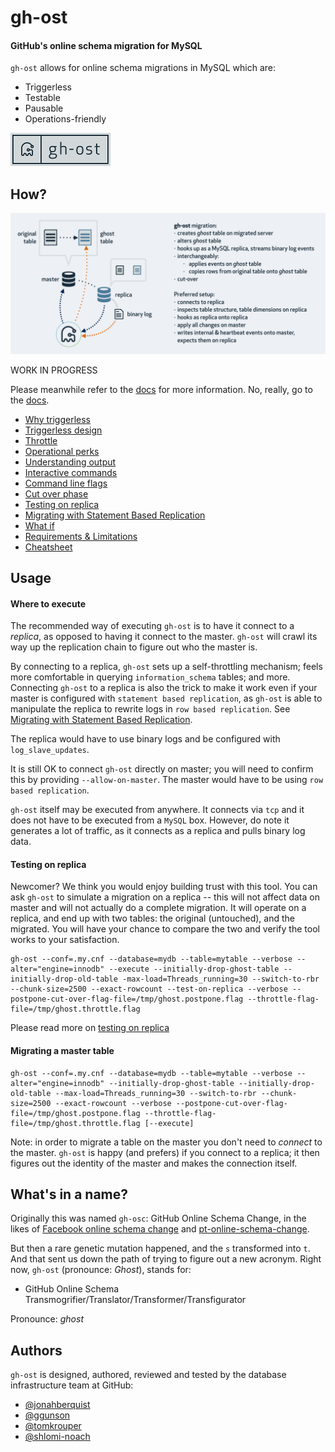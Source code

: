 # gh-ost

#### GitHub's online schema migration for MySQL

`gh-ost` allows for online schema migrations in MySQL which are:
- Triggerless
- Testable
- Pausable
- Operations-friendly

![gh-ost logo](doc/images/gh-ost-logo-light-160.png)


## How?

![gh-ost general flow](doc/images/gh-ost-general-flow.png)

WORK IN PROGRESS

Please meanwhile refer to the [docs](doc) for more information. No, really, go to the [docs](doc).

- [Why triggerless](doc/why-triggerless.md)
- [Triggerless design](doc/triggerless-design.md)
- [Throttle](doc/throttle.md)
- [Operational perks](doc/perks.md)
- [Understanding output](doc/understanding-output.md)
- [Interactive commands](doc/interactive-commands.md)
- [Command line flags](doc/command-line-flags.md)
- [Cut over phase](doc/cut-over.md)
- [Testing on replica](doc/testing-on-replica.md)
- [Migrating with Statement Based Replication](doc/migrating-with-sbr.md)
- [What if](doc/what-if.md)
- [Requirements & Limitations](doc/requirements-and-limitations.md)
- [Cheatsheet](doc/cheatsheet.md)

## Usage

#### Where to execute

The recommended way of executing `gh-ost` is to have it connect to a _replica_, as opposed to having it connect to the master. `gh-ost` will crawl its way up the replication chain to figure out who the master is.

By connecting to a replica, `gh-ost` sets up a self-throttling mechanism; feels more comfortable in querying `information_schema` tables; and more. Connecting `gh-ost` to a replica is also the trick to make it work even if your master is configured with `statement based replication`, as `gh-ost` is able to manipulate the replica to rewrite logs in `row based replication`. See [Migrating with Statement Based Replication](migrating-with-sbr.md).

The replica would have to use binary logs and be configured with `log_slave_updates`.

It is still OK to connect `gh-ost` directly on master; you will need to confirm this by providing `--allow-on-master`. The master would have to be using `row based replication`.

`gh-ost` itself may be executed from anywhere. It connects via `tcp` and it does not have to be executed from a `MySQL` box. However, do note it generates a lot of traffic, as it connects as a replica and pulls binary log data.

#### Testing on replica

Newcomer? We think you would enjoy building trust with this tool. You can ask `gh-ost` to simulate a migration on a replica -- this will not affect data on master and will not actually do a complete migration. It will operate on a replica, and end up with two tables: the original (untouched), and the migrated. You will have your chance to compare the two and verify the tool works to your satisfaction.

```
gh-ost --conf=.my.cnf --database=mydb --table=mytable --verbose --alter="engine=innodb" --execute --initially-drop-ghost-table --initially-drop-old-table -max-load=Threads_running=30 --switch-to-rbr --chunk-size=2500 --exact-rowcount --test-on-replica --verbose --postpone-cut-over-flag-file=/tmp/ghost.postpone.flag --throttle-flag-file=/tmp/ghost.throttle.flag
```
Please read more on [testing on replica](testing-on-replica.md)

#### Migrating a master table

```
gh-ost --conf=.my.cnf --database=mydb --table=mytable --verbose --alter="engine=innodb" --initially-drop-ghost-table --initially-drop-old-table --max-load=Threads_running=30 --switch-to-rbr --chunk-size=2500 --exact-rowcount --verbose --postpone-cut-over-flag-file=/tmp/ghost.postpone.flag --throttle-flag-file=/tmp/ghost.throttle.flag [--execute]
```

Note: in order to migrate a table on the master you don't need to _connect_ to the master. `gh-ost` is happy (and prefers) if you connect to a replica; it then figures out the identity of the master and makes the connection itself.

## What's in a name?

Originally this was named `gh-osc`: GitHub Online Schema Change, in the likes of [Facebook online schema change](https://www.facebook.com/notes/mysql-at-facebook/online-schema-change-for-mysql/430801045932/) and [pt-online-schema-change](https://www.percona.com/doc/percona-toolkit/2.2/pt-online-schema-change.html).

But then a rare genetic mutation happened, and the `s` transformed into `t`. And that sent us down the path of trying to figure out a new acronym. Right now, `gh-ost` (pronounce: _Ghost_), stands for:
- GitHub Online Schema Transmogrifier/Translator/Transformer/Transfigurator

Pronounce: _ghost_

## Authors

`gh-ost` is designed, authored, reviewed and tested by the database infrastructure team at GitHub:
- [@jonahberquist](https://github.com/jonahberquist)
- [@ggunson](https://github.com/ggunson)
- [@tomkrouper](https://github.com/tomkrouper)
- [@shlomi-noach](https://github.com/shlomi-noach)
